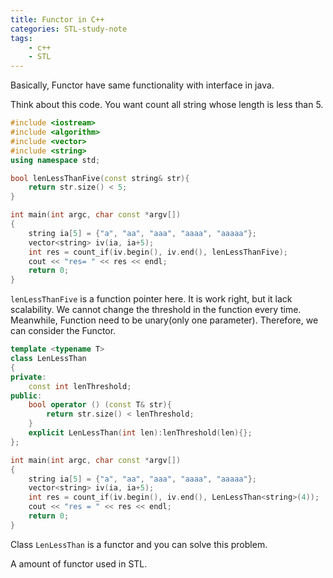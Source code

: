 ```yaml
---
title: Functor in C++
categories: STL-study-note
tags:
    - c++
    - STL
---
```


Basically, Functor have same functionality with interface in java.

Think about this code. You want count all string whose length is less than 5.

```cpp
#include <iostream>
#include <algorithm>
#include <vector>
#include <string>
using namespace std;

bool lenLessThanFive(const string& str){
    return str.size() < 5;
}

int main(int argc, char const *argv[])
{
    string ia[5] = {"a", "aa", "aaa", "aaaa", "aaaaa"};
    vector<string> iv(ia, ia+5);
    int res = count_if(iv.begin(), iv.end(), lenLessThanFive);
    cout << "res= " << res << endl;
    return 0;
}
```

`lenLessThanFive` is a function pointer here. It is work right, but it lack scalability. We cannot change the threshold in the function every time. Meanwhile, Function need to be unary(only one parameter). Therefore, we can consider the Functor.

```cpp
template <typename T>
class LenLessThan
{
private:
    const int lenThreshold;
public:
    bool operator () (const T& str){
        return str.size() < lenThreshold;
    }
    explicit LenLessThan(int len):lenThreshold(len){};
};

int main(int argc, char const *argv[])
{
    string ia[5] = {"a", "aa", "aaa", "aaaa", "aaaaa"};
    vector<string> iv(ia, ia+5);
    int res = count_if(iv.begin(), iv.end(), LenLessThan<string>(4));
    cout << "res = " << res << endl;
    return 0;
}
```

Class `LenLessThan` is a functor and you can solve this problem.

A amount of functor used in STL.
